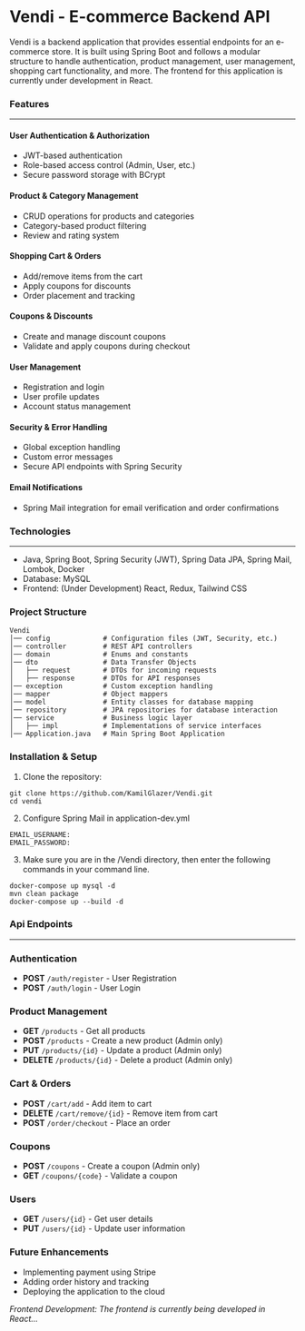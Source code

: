 <h1>Vendi - E-commerce Backend API</h1>

<p>Vendi is a backend application that provides essential endpoints for an e-commerce store. It is built using Spring Boot and follows a modular structure to handle authentication, product management, user management, shopping cart functionality, and more. The frontend for this application is currently under development in React.</p>

### Features
<hr>

#### User Authentication & Authorization
- JWT-based authentication
- Role-based access control (Admin, User, etc.)
- Secure password storage with BCrypt

#### Product & Category Management
- CRUD operations for products and categories
- Category-based product filtering
- Review and rating system

#### Shopping Cart & Orders
- Add/remove items from the cart
- Apply coupons for discounts
- Order placement and tracking

#### Coupons & Discounts
- Create and manage discount coupons
- Validate and apply coupons during checkout

#### User Management
- Registration and login
- User profile updates
- Account status management

#### Security & Error Handling
- Global exception handling
- Custom error messages
- Secure API endpoints with Spring Security

#### Email Notifications
- Spring Mail integration for email verification and order confirmations

### Technologies
<hr>

- Java, Spring Boot, Spring Security (JWT), Spring Data JPA, Spring Mail, Lombok, Docker
- Database: MySQL
- Frontend: (Under Development) React, Redux, Tailwind CSS

### Project Structure

<pre><code>Vendi
│── config             # Configuration files (JWT, Security, etc.)
│── controller         # REST API controllers
│── domain             # Enums and constants
│── dto                # Data Transfer Objects
│   ├── request        # DTOs for incoming requests
│   ├── response       # DTOs for API responses
│── exception          # Custom exception handling
│── mapper             # Object mappers
│── model              # Entity classes for database mapping
│── repository         # JPA repositories for database interaction
│── service            # Business logic layer
│   ├── impl           # Implementations of service interfaces
│── Application.java   # Main Spring Boot Application
</code></pre>

### Installation & Setup
1. Clone the repository:
<pre><code>git clone https://github.com/KamilGlazer/Vendi.git
cd vendi
</code></pre>
2. Configure Spring Mail in application-dev.yml
<pre><code>EMAIL_USERNAME:
EMAIL_PASSWORD:
</code></pre>
3. Make sure you are in the /Vendi directory, then enter the following commands in your command line.
<pre><code>docker-compose up mysql -d 
mvn clean package
docker-compose up --build -d
</code></pre>

### Api Endpoints
<hr>

### Authentication
- **POST** `/auth/register` - User Registration
- **POST** `/auth/login` - User Login

### Product Management
- **GET** `/products` - Get all products
- **POST** `/products` - Create a new product (Admin only)
- **PUT** `/products/{id}` - Update a product (Admin only)
- **DELETE** `/products/{id}` - Delete a product (Admin only)

### Cart & Orders
- **POST** `/cart/add` - Add item to cart
- **DELETE** `/cart/remove/{id}` - Remove item from cart
- **POST** `/order/checkout` - Place an order

### Coupons
- **POST** `/coupons` - Create a coupon (Admin only)
- **GET** `/coupons/{code}` - Validate a coupon

### Users
- **GET** `/users/{id}` - Get user details
- **PUT** `/users/{id}` - Update user information

### Future Enhancements
- Implementing payment using Stripe
- Adding order history and tracking
- Deploying the application to the cloud

<i>Frontend Development: The frontend is currently being developed in React...</i>

